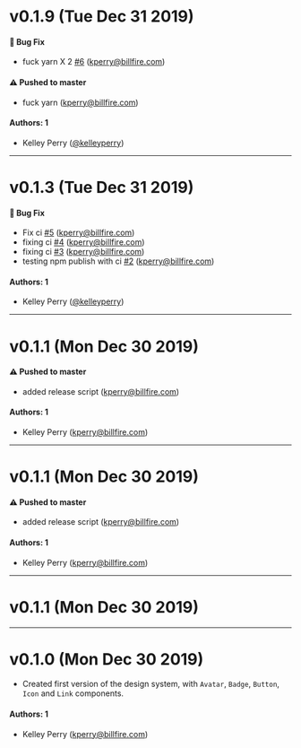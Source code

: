 # v0.1.9 (Tue Dec 31 2019)

#### 🐛  Bug Fix

- fuck yarn X 2 [#6](https://github.com/kelleyperry/learnstorybook-design-system/pull/6) (kperry@billfire.com)

#### ⚠️  Pushed to master

- fuck yarn  (kperry@billfire.com)

#### Authors: 1

- Kelley Perry ([@kelleyperry](https://github.com/kelleyperry))

---

# v0.1.3 (Tue Dec 31 2019)

#### 🐛  Bug Fix

- Fix ci [#5](https://github.com/kelleyperry/learnstorybook-design-system/pull/5) (kperry@billfire.com)
- fixing ci [#4](https://github.com/kelleyperry/learnstorybook-design-system/pull/4) (kperry@billfire.com)
- fixing ci [#3](https://github.com/kelleyperry/learnstorybook-design-system/pull/3) (kperry@billfire.com)
- testing npm publish with ci [#2](https://github.com/kelleyperry/learnstorybook-design-system/pull/2) (kperry@billfire.com)

#### Authors: 1

- Kelley Perry ([@kelleyperry](https://github.com/kelleyperry))

---

# v0.1.1 (Mon Dec 30 2019)

#### ⚠️  Pushed to master

- added release script  (kperry@billfire.com)

#### Authors: 1

- Kelley Perry (kperry@billfire.com)

---

# v0.1.1 (Mon Dec 30 2019)

#### ⚠️  Pushed to master

- added release script  (kperry@billfire.com)

#### Authors: 1

- Kelley Perry (kperry@billfire.com)

---

# v0.1.1 (Mon Dec 30 2019)



---

# v0.1.0 (Mon Dec 30 2019)

- Created first version of the design system, with `Avatar`, `Badge`, `Button`, `Icon` and `Link` components.

#### Authors: 1

- Kelley Perry (kperry@billfire.com)
